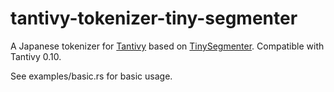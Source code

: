 tantivy-tokenizer-tiny-segmenter
================================

A Japanese tokenizer for [Tantivy](https://github.com/tantivy-search/tantivy) based on [TinySegmenter](http://chasen.org/~taku/software/TinySegmenter/). Compatible with Tantivy 0.10.

See examples/basic.rs for basic usage.

